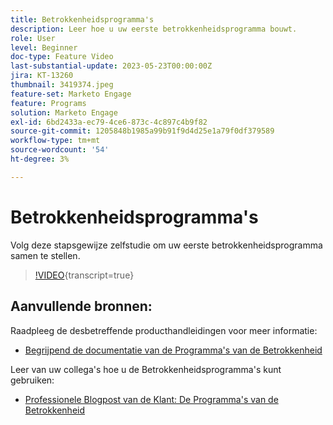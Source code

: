 ```yaml
---
title: Betrokkenheidsprogramma's
description: Leer hoe u uw eerste betrokkenheidsprogramma bouwt.
role: User
level: Beginner
doc-type: Feature Video
last-substantial-update: 2023-05-23T00:00:00Z
jira: KT-13260
thumbnail: 3419374.jpeg
feature-set: Marketo Engage
feature: Programs
solution: Marketo Engage
exl-id: 6bd2433a-ec79-4ce6-873c-4c897c4b9f82
source-git-commit: 1205848b1985a99b91f9d4d25e1a79f0df379589
workflow-type: tm+mt
source-wordcount: '54'
ht-degree: 3%

---
```


# Betrokkenheidsprogramma&#39;s

Volg deze stapsgewijze zelfstudie om uw eerste betrokkenheidsprogramma samen te stellen.

>[!VIDEO](https://video.tv.adobe.com/v/3452685/?learn=on&captions=dut){transcript=true}

## Aanvullende bronnen:

Raadpleeg de desbetreffende producthandleidingen voor meer informatie:
* [&#x200B; Begrijpend de documentatie van de Programma&#39;s van de Betrokkenheid &#x200B;](https://experienceleague.adobe.com/docs/marketo/using/product-docs/email-marketing/drip-nurturing/creating-an-engagement-program/understanding-engagement-programs.html?lang=nl-NL)

Leer van uw collega&#39;s hoe u de Betrokkenheidsprogramma&#39;s kunt gebruiken:
* [&#x200B; Professionele Blogpost van de Klant: De Programma&#39;s van de Betrokkenheid &#x200B;](https://nation.marketo.com/t5/product-blogs/marketo-success-series-engagement-programs/ba-p/301712)
